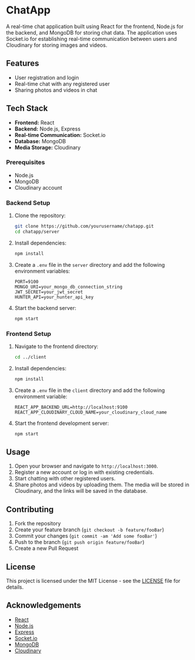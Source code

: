 # ChatApp

A real-time chat application built using React for the frontend, Node.js for the backend, and MongoDB for storing chat data. The application uses Socket.io for establishing real-time communication between users and Cloudinary for storing images and videos.

## Features

- User registration and login
- Real-time chat with any registered user
- Sharing photos and videos in chat

## Tech Stack

- **Frontend:** React
- **Backend:** Node.js, Express
- **Real-time Communication:** Socket.io
- **Database:** MongoDB
- **Media Storage:** Cloudinary

### Prerequisites

- Node.js
- MongoDB
- Cloudinary account

### Backend Setup

1. Clone the repository:
   ```bash
   git clone https://github.com/yourusername/chatapp.git
   cd chatapp/server
   ```

2. Install dependencies:
   ```bash
   npm install
   ```

3. Create a `.env` file in the `server` directory and add the following environment variables:
   ```env
   PORT=9100
   MONGO_URI=your_mongo_db_connection_string
   JWT_SECRET=your_jwt_secret
   HUNTER_API=your_hunter_api_key
   ```

4. Start the backend server:
   ```bash
   npm start
   ```

### Frontend Setup

1. Navigate to the frontend directory:
   ```bash
   cd ../client
   ```

2. Install dependencies:
   ```bash
   npm install
   ```

3. Create a `.env` file in the `client` directory and add the following environment variable:
   ```env
   REACT_APP_BACKEND_URL=http://localhost:9100
   REACT_APP_CLOUDINARY_CLOUD_NAME=your_cloudinary_cloud_name
   ```

4. Start the frontend development server:
   ```bash
   npm start
   ```

## Usage

1. Open your browser and navigate to `http://localhost:3000`.
2. Register a new account or log in with existing credentials.
3. Start chatting with other registered users.
4. Share photos and videos by uploading them. The media will be stored in Cloudinary, and the links will be saved in the database.

## Contributing

1. Fork the repository
2. Create your feature branch (`git checkout -b feature/fooBar`)
3. Commit your changes (`git commit -am 'Add some fooBar'`)
4. Push to the branch (`git push origin feature/fooBar`)
5. Create a new Pull Request

## License

This project is licensed under the MIT License - see the [LICENSE](LICENSE) file for details.

## Acknowledgements

- [React](https://reactjs.org/)
- [Node.js](https://nodejs.org/)
- [Express](https://expressjs.com/)
- [Socket.io](https://socket.io/)
- [MongoDB](https://www.mongodb.com/)
- [Cloudinary](https://cloudinary.com/)
